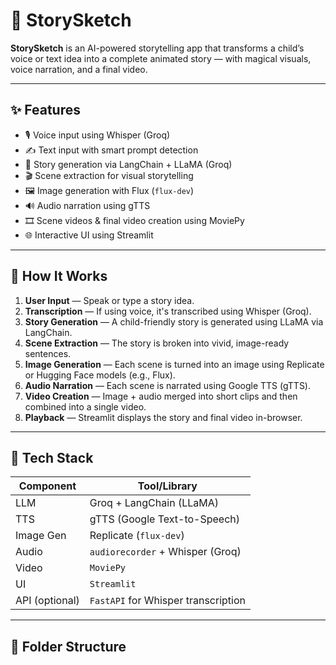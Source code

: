 # 🎨 StorySketch

**StorySketch** is an AI-powered storytelling app that transforms a child’s voice or text idea into a complete animated story — with magical visuals, voice narration, and a final video.

---

## ✨ Features

- 🎙️ Voice input using Whisper (Groq)
- ✍️ Text input with smart prompt detection
- 🤖 Story generation via LangChain + LLaMA (Groq)
- 🎬 Scene extraction for visual storytelling
- 🖼️ Image generation with Flux  (`flux-dev`)
- 🔊 Audio narration using gTTS
- 🎞️ Scene videos & final video creation using MoviePy
- 🌐 Interactive UI using Streamlit

---

## 🚀 How It Works

1. **User Input** — Speak or type a story idea.
2. **Transcription** — If using voice, it's transcribed using Whisper (Groq).
3. **Story Generation** — A child-friendly story is generated using LLaMA via LangChain.
4. **Scene Extraction** — The story is broken into vivid, image-ready sentences.
5. **Image Generation** — Each scene is turned into an image using Replicate or Hugging Face models (e.g., Flux).
6. **Audio Narration** — Each scene is narrated using Google TTS (gTTS).
7. **Video Creation** — Image + audio merged into short clips and then combined into a single video.
8. **Playback** — Streamlit displays the story and final video in-browser.

---

## 🧠 Tech Stack

| Component     | Tool/Library                        |
|---------------|-------------------------------------|
| LLM           | Groq + LangChain (LLaMA)            |
| TTS           | gTTS (Google Text-to-Speech)        |
| Image Gen     | Replicate (`flux-dev`)              |
| Audio         | `audiorecorder` + Whisper (Groq)    |
| Video         | `MoviePy`                           |
| UI            | `Streamlit`                         |
| API (optional)| `FastAPI` for Whisper transcription |

---

## 📁 Folder Structure

